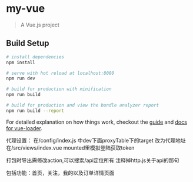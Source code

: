 # my-vue

> A Vue.js project

## Build Setup

``` bash
# install dependencies
npm install

# serve with hot reload at localhost:8080
npm run dev

# build for production with minification
npm run build

# build for production and view the bundle analyzer report
npm run build --report
```

For detailed explanation on how things work, checkout the [guide](http://vuejs-templates.github.io/webpack/) and [docs for vue-loader](http://vuejs.github.io/vue-loader).

代理设置：
在/config/index.js  中dev下面proxyTable下的target 改为代理地址
在/src/views/index.vue  mounted里模拟登陆获取token

打包时导出需修改action,可以搜索/api定位所有
注释掉http.js关于api的那句

包括功能：首页，关注，我的以及订单详情页面